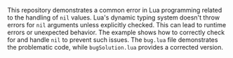 This repository demonstrates a common error in Lua programming related to the handling of `nil` values.  Lua's dynamic typing system doesn't throw errors for `nil` arguments unless explicitly checked. This can lead to runtime errors or unexpected behavior. The example shows how to correctly check for and handle `nil` to prevent such issues. The `bug.lua` file demonstrates the problematic code, while `bugSolution.lua` provides a corrected version.